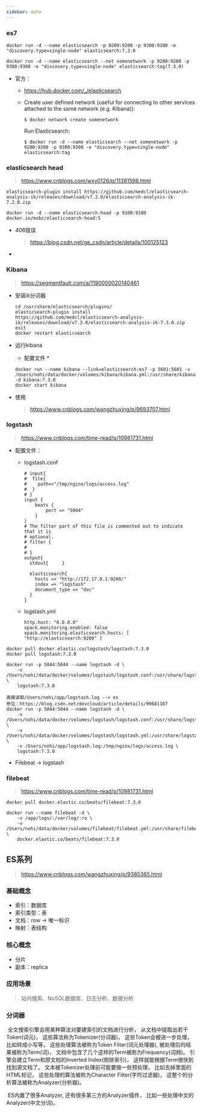 ```yaml
---
sidebar: auto
---
```


### es7

```
docker run -d --name elasticsearch -p 9200:9200 -p 9300:9300 -e "discovery.type=single-node" elasticsearch:7.3.0

docker run -d --name elasticsearch --net somenetwork -p 9200:9200 -p 9300:9300 -e "discovery.type=single-node" elasticsearch:tag(7.3.0)
```

* 官方：

  * https://hub.docker.com/_/elasticsearch

  * Create user defined network (useful for connecting to other services attached to the same network (e.g. Kibana)):

    ```
    $ docker network create somenetwork
    ```

    Run Elasticsearch:

    ```
    $ docker run -d --name elasticsearch --net somenetwork -p 9200:9200 -p 9300:9300 -e "discovery.type=single-node" elasticsearch:tag
    ```

### elasticsearch head

> https://www.cnblogs.com/wxy0126/p/11381598.html



```
elasticsearch-plugin install https://github.com/medcl/elasticsearch-analysis-ik/releases/download/v7.2.0/elasticsearch-analysis-ik-7.2.0.zip

docker run -d --name elasticsearch-head -p 9100:9100 docker.io/mobz/elasticsearch-head:5
```

* 406错误

  >https://blog.csdn.net/ge_csdn/article/details/100125123

* 

### Kibana

> https://segmentfault.com/a/1190000020140461

* 安装ik分词器

  ```
  cd /usr/share/elasticsearch/plugins/
  elasticsearch-plugin install https://github.com/medcl/elasticsearch-analysis-ik/releases/download/v7.3.0/elasticsearch-analysis-ik-7.3.0.zip
  exit
  docker restart elasticsearch 
  ```

* 运行kibana

  * 配置文件
    * 

  ```
  docker run --name kibana --link=elasticsearch:es7 -p 5601:5601 -v /Users/nohi/data/docker/volumes/kibana/kibana.yml:/usr/share/kibana/config/kibana.yml -d kibana:7.3.0
  docker start kibana
  ```

* 使用

  > https://www.cnblogs.com/wangzhuxing/p/9693707.html

### logstash

> https://www.cnblogs.com/time-read/p/10981731.html



* 配置文件：

  * logstash.conf

    ```
    # input{
    #  file{
    #    path=>"/tmp/nginx/logs/access.log"
    #  }
    # }
    input {
        beats {
            port => "5044"
        }
    }
    # The filter part of this file is commented out to indicate that it is
    # optional.
    # filter {
    #
    # }
    output{
      stdout{     }
     
      elasticsearch{
        hosts => "http://172.17.0.1:9200/"
        index => "logstash"
        document_type => "doc"
      }
    }
    ```

  * logstash.yml

    ```
    http.host: "0.0.0.0"
    xpack.monitoring.enabled: false
    xpack.monitoring.elasticsearch.hosts: [ "http://elasticsearch:9200" ]
    ```

    

```
docker pull docker.elastic.co/logstash/logstash:7.3.0
docker pull logstash:7.3.0

docker run -p 5044:5044 --name logstash -d \
    -v /Users/nohi/data/docker/volumes/logstash/logstash.conf:/usr/share/logstash/pipeline/logstash.conf \
    logstash:7.3.0

直接读取/Users/nohi/app/logstash.log --> es
参见：https://blog.csdn.net/devcloud/article/details/99681107
docker run -p 5044:5044 --name logstash -d \
    -v /Users/nohi/data/docker/volumes/logstash/logstash.conf:/usr/share/logstash/pipeline/logstash.conf \
    -v /Users/nohi/data/docker/volumes/logstash/logstash.yml:/usr/share/logstash/config/logstash.yml   \
    -v /Users/nohi/app/logstash.log:/tmp/nginx/logs/access.log \
    logstash:7.3.0 
```

* Filebeat -> logstash



### filebeat

> https://www.cnblogs.com/time-read/p/10981731.html

```
docker pull docker.elastic.co/beats/filebeat:7.3.0

docker run --name filebeat -d \
    -v /app/logs/:/var/log/:ro \
    -v /Users/nohi/data/docker/volumes/filebeat/filebeat.yml:/usr/share/filebeat/filebeat.yml \
    docker.elastic.co/beats/filebeat:7.3.0
```



## ES系列

> https://www.cnblogs.com/wangzhuxing/p/9385365.html

### 基础概念

* 索引：数据库
* 索引类型：表
* 文档：row -> 唯一标识
* 映射：表结构

### 核心概念

* 分片
* 副本：replica

### 应用场景

> 站内搜索、NoSQL数据库、日志分析、数据分析

### 分词器

​		全文搜索引擎会用某种算法对要建索引的文档进行分析， 从文档中提取出若干Token(词元)， 这些算法称为Tokenizer(分词器)， 这些Token会被进一步处理， 比如转成小写等， 这些处理算法被称为Token Filter(词元处理器), 被处理后的结果被称为Term(词)， 文档中包含了几个这样的Term被称为Frequency(词频)。 引擎会建立Term和原文档的Inverted Index(倒排索引)， 这样就能根据Term很快到找到源文档了。 文本被Tokenizer处理前可能要做一些预处理， 比如去掉里面的HTML标记， 这些处理的算法被称为Character Filter(字符过滤器)， 这整个的分析算法被称为Analyzer(分析器)。

​		ES内置了很多Analyzer, 还有很多第三方的Analyzer插件， 比如一些处理中文的Analyzer(中文分词)。







